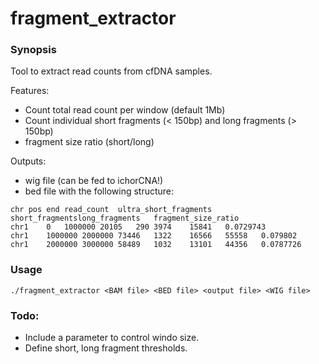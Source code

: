 # fragment_extractor

### Synopsis
Tool to extract read counts from cfDNA samples.

Features:
- Count total read count per window (default 1Mb)
- Count individual short fragments (< 150bp) and long fragments (> 150bp)
- fragment size ratio (short/long)

Outputs:
- wig file (can be fed to ichorCNA!)
- bed file with the following structure:
```
chr	pos	end	read_count	ultra_short_fragments	short_fragmentslong_fragments	fragment_size_ratio
chr1	0	1000000	20105	290	3974	15841	0.0729743
chr1	1000000	2000000	73446	1322	16566	55558	0.079802
chr1	2000000	3000000	58489	1032	13101	44356	0.0787726
```
### Usage
```
./fragment_extractor <BAM file> <BED file> <output file> <WIG file>
```

### Todo:
- Include a parameter to control windo size.
- Define short, long fragment thresholds.
